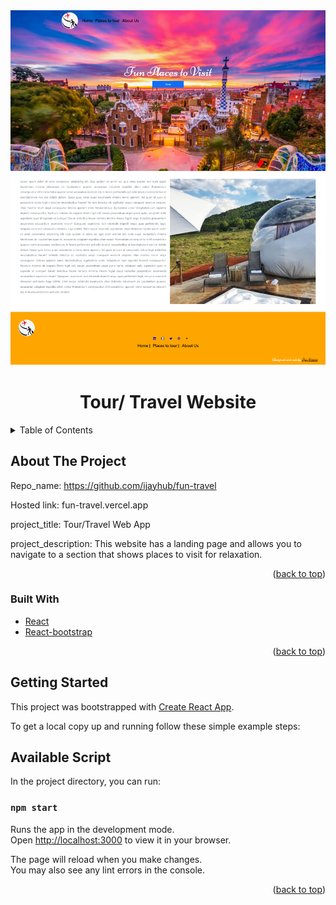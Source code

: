 <div id="top"></div>
<div align="center">
  <a href="">
    <img src='./src/img/travel-tour.png' alt="travel-tour web app">
  </a>
  <h1>Tour/ Travel Website</h1>
</div>
<!-- TABLE OF CONTENTS -->
<details>
  <summary>Table of Contents</summary>
  <ol>
    <li>
      <a href="#about-the-project">About The Project</a>
      <ul>
          <li><a href="#built-with">Built With</a></li>
          <li><a href="#getting-started">Getting Started</a></li>
          <li><a href="#Available Script">Available Script</a></li>
         </ul>
    </li>      
  </ol>
</details>

## About The Project

<!-- [![Product Name Screen Shot][product-screenshot]](https://example.com) -->

Repo_name: https://github.com/ijayhub/fun-travel

Hosted link: fun-travel.vercel.app

project_title: Tour/Travel Web App

project_description: This website has a landing page and allows you to navigate to a section that shows places to visit for relaxation.

<p align="right">(<a href="#top">back to top</a>)</p>

### Built With

* [React](https://reactjs.org/)
* [React-bootstrap](https://react-bootstrap.github.io/)
<p align="right">(<a href="#top">back to top</a>)</p>

## Getting Started
This project was bootstrapped with [Create React App](https://github.com/facebook/create-react-app).

To get a local copy up and running follow these simple example steps:
## Available Script

In the project directory, you can run:

 ### `npm start`

Runs the app in the development mode.\
Open [http://localhost:3000](http://localhost:3000) to view it in your browser.

The page will reload when you make changes.\
You may also see any lint errors in the console.

<p align="right">(<a href="#top">back to top</a>)</p>


